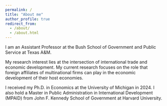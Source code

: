 ```yaml
---
permalink: /
title: "About me"
author_profile: true
redirect_from: 
  - /about/
  - /about.html
---
```


I am an Assistant Professor at the Bush School of Government and Public Service at Texas A&M.

My research interest lies at the intersection of international trade and economic development. My current research focuses on the role that foreign affiliates of multinational firms can play in the economic development of their host economies.

I received my Ph.D. in Economics at the University of Michigan in 2024. I also hold a Master in Public Administration in International Development (MPAID) from John F. Kennedy School of Government at Harvard University.
